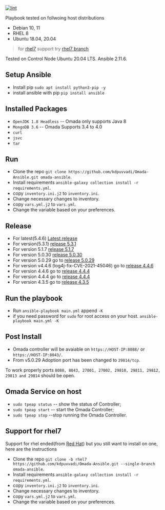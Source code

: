 [![lint](https://github.com/kdpuvvadi/Omada-Ansible/actions/workflows/lint.yml/badge.svg)](https://github.com/kdpuvvadi/Omada-Ansible/actions/workflows/lint.yml)

Playbook tested on follwoing host distributions

* Debian 10, 11
* RHEL 8
* Ubuntu 18.04, 20.04

> for [rhel7](#support-for-rhel7) support try [rhel7 branch]([../../tree/rhel7](https://github.com/kdpuvvadi/Omada-Ansible/tree/rhel7))

Tested on Control Node Ubuntu 20.04 LTS. Ansible 2.11.6.

## Setup Ansible

* Install pip `sudo apt install python3-pip -y`
* install ansible with pip `pip install ansible`

## Installed Packages

* `OpenJDK 1.8 Headless`   -- Omada only supports Java 8
* `MongoDB 3.6`    -- Omada Supports 3.4 to 4.0
* `curl`
* `jsvc`
* `tar`

## Run

* Clone the repo  `git clone https://github.com/kdpuvvadi/Omada-Ansible.git omada-ansible`.
* Install requirements `ansible-galaxy collection install -r requirements.yml`.
* copy `inventory.ini.j2` to `inventory.ini`.
* Change necessary changes to inventory.
* copy `vars.yml.j2` to `vars.yml`.
* Change the variable based on your preferences.

## Release

* For latest(5.4.6) [Latest release](https://github.com/kdpuvvadi/Omada-Ansible/releases/tag/latest)
* For version(5.3.1) [release 5.3.1](https://github.com/kdpuvvadi/Omada-Ansible/releases/tag/v5.3.1)
* For version 5.1.7 [release 5.1.7](https://github.com/kdpuvvadi/Omada-Ansible/releases/tag/v5.1.7)
* For version 5.0.30 [release 5.0.30](https://github.com/kdpuvvadi/Omada-Ansible/releases/tag/v5.0.30)
* For version 5.0.29 go to [release 5.0.29](https://github.com/kdpuvvadi/Omada-Ansible/releases/tag/v5.0.29)
* For version v4.4.6 (log4j-fix-CVE-2021-45046) go to [release 4.4.6](https://github.com/kdpuvvadi/Omada-Ansible/releases/tag/v4.4.6-log4j-fix-CVE-2021-45046)
* For version 4.4.6 go to [release 4.4.4](https://github.com/kdpuvvadi/Omada-Ansible/releases/tag/v4.4.6)
* For version 4.4.4 go to [release 4.4.4](https://github.com/kdpuvvadi/Omada-Ansible/releases/tag/v4.4.4)
* For version 4.3.5 go to [release 4.3.5](https://github.com/kdpuvvadi/Omada-Ansible/releases/tag/v4.3.5-020921)

## Run the playbook

* Run `ansible-playbook main.yml` append `-K`
* if you need password for `sudo` for root access on your host. `ansible-playbook main.yml -K`

## Post Install

* Omada controller will be avaiable on `https://HOST-IP:8088/`  or `https://HOST-IP:8043/`.
* From v5.0.29 Adoption port has been changed to `29814/tcp`.

To work properly  ports `8088, 8043, 27001, 27002, 29810, 29811, 29812, 29813 and 29814` should be open.

## Omada Service on host

* `sudo tpeap status`     -- show the status of Controller;
* `sudo tpeap start`     -- start the Omada Controller;
* `sudo tpeap stop`     --stop running the Omada Controller.

## Support for rhel7

Support for rhel ended(from [Red Hat](https://www.redhat.com/)) but you still want to install on one, here are the instructions

* Clone the repo  `git clone -b rhel7 https://github.com/kdpuvvadi/Omada-Ansible.git --single-branch omada-ansible`.
* Install requirements `ansible-galaxy collection install -r requirements.yml`.
* copy `inventory.ini.j2` to `inventory.ini`.
* Change necessary changes to inventory.
* copy `vars.yml.j2` to `vars.yml`.
* Change the variable based on your preferences.
